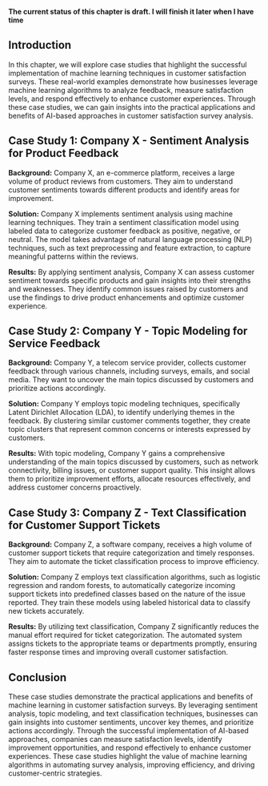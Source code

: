 **The current status of this chapter is draft. I will finish it later when I have time**

Introduction
------------

In this chapter, we will explore case studies that highlight the successful implementation of machine learning techniques in customer satisfaction surveys. These real-world examples demonstrate how businesses leverage machine learning algorithms to analyze feedback, measure satisfaction levels, and respond effectively to enhance customer experiences. Through these case studies, we can gain insights into the practical applications and benefits of AI-based approaches in customer satisfaction survey analysis.

Case Study 1: Company X - Sentiment Analysis for Product Feedback
-----------------------------------------------------------------

**Background:** Company X, an e-commerce platform, receives a large volume of product reviews from customers. They aim to understand customer sentiments towards different products and identify areas for improvement.

**Solution:** Company X implements sentiment analysis using machine learning techniques. They train a sentiment classification model using labeled data to categorize customer feedback as positive, negative, or neutral. The model takes advantage of natural language processing (NLP) techniques, such as text preprocessing and feature extraction, to capture meaningful patterns within the reviews.

**Results:** By applying sentiment analysis, Company X can assess customer sentiment towards specific products and gain insights into their strengths and weaknesses. They identify common issues raised by customers and use the findings to drive product enhancements and optimize customer experience.

Case Study 2: Company Y - Topic Modeling for Service Feedback
-------------------------------------------------------------

**Background:** Company Y, a telecom service provider, collects customer feedback through various channels, including surveys, emails, and social media. They want to uncover the main topics discussed by customers and prioritize actions accordingly.

**Solution:** Company Y employs topic modeling techniques, specifically Latent Dirichlet Allocation (LDA), to identify underlying themes in the feedback. By clustering similar customer comments together, they create topic clusters that represent common concerns or interests expressed by customers.

**Results:** With topic modeling, Company Y gains a comprehensive understanding of the main topics discussed by customers, such as network connectivity, billing issues, or customer support quality. This insight allows them to prioritize improvement efforts, allocate resources effectively, and address customer concerns proactively.

Case Study 3: Company Z - Text Classification for Customer Support Tickets
--------------------------------------------------------------------------

**Background:** Company Z, a software company, receives a high volume of customer support tickets that require categorization and timely responses. They aim to automate the ticket classification process to improve efficiency.

**Solution:** Company Z employs text classification algorithms, such as logistic regression and random forests, to automatically categorize incoming support tickets into predefined classes based on the nature of the issue reported. They train these models using labeled historical data to classify new tickets accurately.

**Results:** By utilizing text classification, Company Z significantly reduces the manual effort required for ticket categorization. The automated system assigns tickets to the appropriate teams or departments promptly, ensuring faster response times and improving overall customer satisfaction.

Conclusion
----------

These case studies demonstrate the practical applications and benefits of machine learning in customer satisfaction surveys. By leveraging sentiment analysis, topic modeling, and text classification techniques, businesses can gain insights into customer sentiments, uncover key themes, and prioritize actions accordingly. Through the successful implementation of AI-based approaches, companies can measure satisfaction levels, identify improvement opportunities, and respond effectively to enhance customer experiences. These case studies highlight the value of machine learning algorithms in automating survey analysis, improving efficiency, and driving customer-centric strategies.
